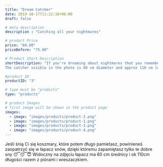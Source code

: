 ```yaml
---
title: "Dream Catcher"
date: 2019-10-17T11:22:16+06:00
draft: false

# meta description
description : "Catching all your nightmares"

# product Price
price: "60.00"
priceBefore: "75.00"

# Product Short Description
shortDescription: "If you're dreaming about nightmares that you remember for a long time, you should get a dream catcher that will only make you remember those good dreams 😴😴😇
The catcher visible in the photo is 60 cm diameter and approx 110 cm long together with feathers and hanger."

#product ID
productID: "3"

# type must be "products"
type: "products"

# product Images
# first image will be shown in the product page
images:
  - image: "images/products/product-2.png"
  - image: "images/products/product-1.png"
  - image: "images/products/product-3.png"
  - image: "images/products/product-4.png"
---
```


Jeśli śnią Ci się koszmary, które potem długo pamietasz, powinieneś zaopatrzyć się w łapacz snów, dzięki któremu zapamiętasz tylko te dobre sny 😴😴😇
Widoczny na zdjęciu łapacz ma 60 cm średnicy i ok 110cm długości razem z piórami i wieszaczkiem.